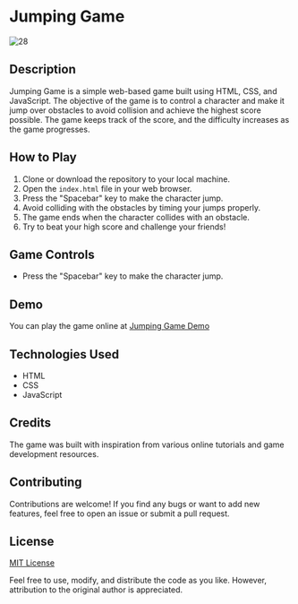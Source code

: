 # Jumping Game

![28](https://github.com/abdul-1432/js-28_Jumping_Game/assets/124916666/5d467c00-79eb-406f-acbe-f6913c031c81)


## Description

Jumping Game is a simple web-based game built using HTML, CSS, and JavaScript. The objective of the game is to control a character and make it jump over obstacles to avoid collision and achieve the highest score possible. The game keeps track of the score, and the difficulty increases as the game progresses.

## How to Play

1. Clone or download the repository to your local machine.
2. Open the `index.html` file in your web browser.
3. Press the "Spacebar" key to make the character jump.
4. Avoid colliding with the obstacles by timing your jumps properly.
5. The game ends when the character collides with an obstacle.
6. Try to beat your high score and challenge your friends!

## Game Controls

- Press the "Spacebar" key to make the character jump.

## Demo

You can play the game online at [Jumping Game Demo](https://your-demo-link-here.com)

## Technologies Used

- HTML
- CSS
- JavaScript

## Credits

The game was built with inspiration from various online tutorials and game development resources.

## Contributing

Contributions are welcome! If you find any bugs or want to add new features, feel free to open an issue or submit a pull request.

## License

[MIT License](LICENSE)

Feel free to use, modify, and distribute the code as you like. However, attribution to the original author is appreciated.
